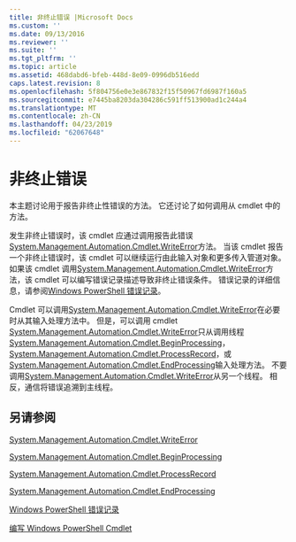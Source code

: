 ```yaml
---
title: 非终止错误 |Microsoft Docs
ms.custom: ''
ms.date: 09/13/2016
ms.reviewer: ''
ms.suite: ''
ms.tgt_pltfrm: ''
ms.topic: article
ms.assetid: 468dabd6-bfeb-448d-8e09-0996db516edd
caps.latest.revision: 8
ms.openlocfilehash: 5f804756e0e3e867832f15f50967fd6987f160a5
ms.sourcegitcommit: e7445ba8203da304286c591ff513900ad1c244a4
ms.translationtype: MT
ms.contentlocale: zh-CN
ms.lasthandoff: 04/23/2019
ms.locfileid: "62067648"
---
```

# <a name="non-terminating-errors"></a>非终止错误

本主题讨论用于报告非终止性错误的方法。 它还讨论了如何调用从 cmdlet 中的方法。

发生非终止错误时，该 cmdlet 应通过调用报告此错误[System.Management.Automation.Cmdlet.WriteError](/dotnet/api/System.Management.Automation.Cmdlet.WriteError)方法。 当该 cmdlet 报告一个非终止错误时，该 cmdlet 可以继续运行由此输入对象和更多传入管道对象。 如果该 cmdlet 调用[System.Management.Automation.Cmdlet.WriteError](/dotnet/api/System.Management.Automation.Cmdlet.WriteError)方法，该 cmdlet 可以编写错误记录描述导致非终止错误条件。 错误记录的详细信息，请参阅[Windows PowerShell 错误记录](./windows-powershell-error-records.md)。

Cmdlet 可以调用[System.Management.Automation.Cmdlet.WriteError](/dotnet/api/System.Management.Automation.Cmdlet.WriteError)在必要时从其输入处理方法中。 但是，可以调用 cmdlet [System.Management.Automation.Cmdlet.WriteError](/dotnet/api/System.Management.Automation.Cmdlet.WriteError)只从调用线程[System.Management.Automation.Cmdlet.BeginProcessing](/dotnet/api/System.Management.Automation.Cmdlet.BeginProcessing)， [System.Management.Automation.Cmdlet.ProcessRecord](/dotnet/api/System.Management.Automation.Cmdlet.ProcessRecord)，或[System.Management.Automation.Cmdlet.EndProcessing](/dotnet/api/System.Management.Automation.Cmdlet.EndProcessing)输入处理方法。 不要调用[System.Management.Automation.Cmdlet.WriteError](/dotnet/api/System.Management.Automation.Cmdlet.WriteError)从另一个线程。 相反，通信将错误追溯到主线程。

## <a name="see-also"></a>另请参阅

[System.Management.Automation.Cmdlet.WriteError](/dotnet/api/System.Management.Automation.Cmdlet.WriteError)

[System.Management.Automation.Cmdlet.BeginProcessing](/dotnet/api/System.Management.Automation.Cmdlet.BeginProcessing)

[System.Management.Automation.Cmdlet.ProcessRecord](/dotnet/api/System.Management.Automation.Cmdlet.ProcessRecord)

[System.Management.Automation.Cmdlet.EndProcessing](/dotnet/api/System.Management.Automation.Cmdlet.EndProcessing)

[Windows PowerShell 错误记录](./windows-powershell-error-records.md)

[编写 Windows PowerShell Cmdlet](./writing-a-windows-powershell-cmdlet.md)
